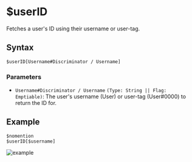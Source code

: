 # $userID
Fetches a user's ID using their username or user-tag.

## Syntax
```
$userID[Username#Discriminator / Username]
```

### Parameters
- `Username#Discriminator / Username` `(Type: String || Flag: Emptiable)`: The user's username (User) or user-tag (User#0000) to return the ID for.

## Example
```
$nomention
$userID[$username]
```
![example](https://user-images.githubusercontent.com/69215413/125357565-c999be00-e335-11eb-9b17-037bb574de53.png)
